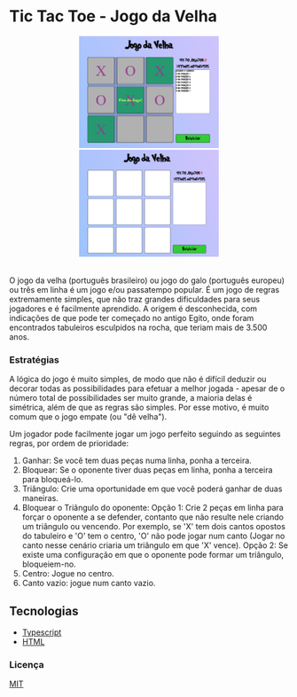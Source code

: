 # Tic Tac Toe - Jogo da Velha

<div align="center">
    <img src="https://github.com/FlavioVissoto/TicTacToe/blob/master/src/assets/img/screenshot_01.png" alt="Tela Jogo da Velha" width="50%" />
    <img src="https://github.com/FlavioVissoto/TicTacToe/blob/master/src/assets/img/screenshot_02.png" alt="Tela Jogo da Velha" width="50%" />
</div>
</br>

O jogo da velha (português brasileiro) ou jogo do galo (português europeu) ou três em linha é um jogo e/ou passatempo popular. É um jogo de regras extremamente simples, que não traz grandes dificuldades para seus jogadores e é facilmente aprendido. A origem é desconhecida, com indicações de que pode ter começado no antigo Egito, onde foram encontrados tabuleiros esculpidos na rocha, que teriam mais de 3.500 anos.

### Estratégias

A lógica do jogo é muito simples, de modo que não é difícil deduzir ou decorar todas as possibilidades para efetuar a melhor jogada - apesar de o número total de possibilidades ser muito grande, a maioria delas é simétrica, além de que as regras são simples. Por esse motivo, é muito comum que o jogo empate (ou "dê velha").

Um jogador pode facilmente jogar um jogo perfeito seguindo as seguintes regras, por ordem de prioridade:

1. Ganhar: Se você tem duas peças numa linha, ponha a terceira.
2. Bloquear: Se o oponente tiver duas peças em linha, ponha a terceira para bloqueá-lo.
3. Triângulo: Crie uma oportunidade em que você poderá ganhar de duas maneiras.
4. Bloquear o Triângulo do oponente:
   Opção 1: Crie 2 peças em linha para forçar o oponente a se defender, contanto que não resulte nele criando um triângulo ou vencendo. Por exemplo, se 'X' tem dois cantos opostos do tabuleiro e 'O' tem o centro, 'O' não pode jogar num canto (Jogar no canto nesse cenário criaria um triângulo em que 'X' vence).
   Opção 2: Se existe uma configuração em que o oponente pode formar um triângulo, bloqueiem-no.
5. Centro: Jogue no centro.
6. Canto vazio: jogue num canto vazio.

## Tecnologias

- [Typescript](https://www.typescriptlang.org/)
- [HTML](https://developer.mozilla.org/pt-BR/docs/Web/HTML)

### Licença

[MIT](https://choosealicense.com/licenses/mit/)
